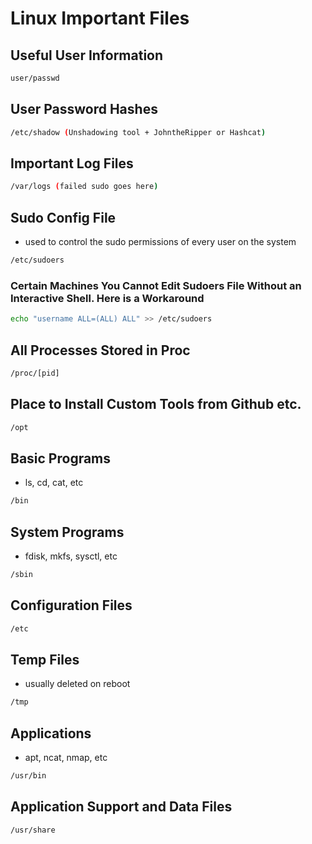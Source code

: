 # Linux Important Files

## Useful User Information

```bash
user/passwd
```

## User Password Hashes

```bash
/etc/shadow (Unshadowing tool + JohntheRipper or Hashcat)
```

## Important Log Files

```bash
/var/logs (failed sudo goes here)
```

## Sudo Config File

* used to control the sudo permissions of every user on the system

```bash
/etc/sudoers
```

### **Certain Machines You Cannot Edit Sudoers File Without an Interactive Shell. Here is a Workaround**

```bash
echo "username ALL=(ALL) ALL" >> /etc/sudoers
```

## All Processes Stored in Proc

```bash
/proc/[pid]
```

## Place to Install Custom Tools from Github etc.

```bash
/opt
```

## Basic Programs

* ls, cd, cat, etc

```bash
/bin
```

## System Programs

* fdisk, mkfs, sysctl, etc

```bash
/sbin
```

## Configuration Files

```bash
/etc
```

## Temp Files

* usually deleted on reboot

```bash
/tmp
```

## Applications

* apt, ncat, nmap, etc

```bash
/usr/bin
```

## Application Support and Data Files

```bash
/usr/share
```

